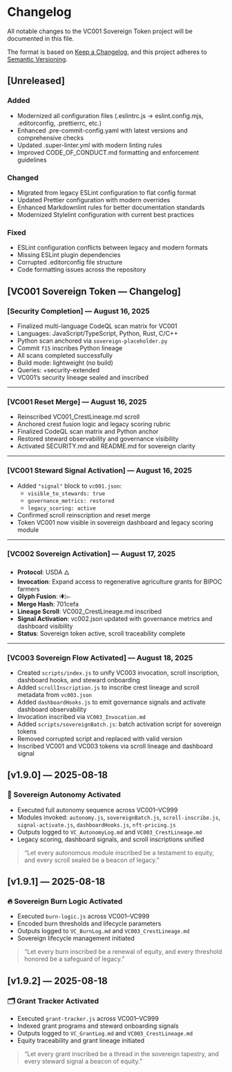 # Changelog

All notable changes to the VC001 Sovereign Token project will be documented in this file.

The format is based on [Keep a Changelog](https://keepachangelog.com/en/1.0.0/),
and this project adheres to [Semantic Versioning](https://semver.org/spec/v2.0.0.html).

## [Unreleased]

### Added

- Modernized all configuration files (.eslintrc.js → eslint.config.mjs, .editorconfig, .prettierrc, etc.)
- Enhanced .pre-commit-config.yaml with latest versions and comprehensive checks
- Updated .super-linter.yml with modern linting rules
- Improved CODE_OF_CONDUCT.md formatting and enforcement guidelines

### Changed

- Migrated from legacy ESLint configuration to flat config format
- Updated Prettier configuration with modern overrides
- Enhanced Markdownlint rules for better documentation standards
- Modernized Stylelint configuration with current best practices

### Fixed

- ESLint configuration conflicts between legacy and modern formats
- Missing ESLint plugin dependencies
- Corrupted .editorconfig file structure
- Code formatting issues across the repository

## [VC001 Sovereign Token — Changelog]

### [Security Completion] — August 16, 2025

- Finalized multi-language CodeQL scan matrix for VC001
- Languages: JavaScript/TypeScript, Python, Rust, C/C++
- Python scan anchored via `sovereign-placeholder.py`
- Commit `f15` inscribes Python lineage
- All scans completed successfully
- Build mode: lightweight (no build)
- Queries: +security-extended
- VC001’s security lineage sealed and inscribed

---

### [VC001 Reset Merge] — August 16, 2025

- Reinscribed VC001_CrestLineage.md scroll
- Anchored crest fusion logic and legacy scoring rubric
- Finalized CodeQL scan matrix and Python anchor
- Restored steward observability and governance visibility
- Activated SECURITY.md and README.md for sovereign clarity

---

### [VC001 Steward Signal Activation] — August 16, 2025

- Added `"signal"` block to `vc001.json`:
  - `visible_to_stewards: true`
  - `governance_metrics: restored`
  - `legacy_scoring: active`
- Confirmed scroll reinscription and reset merge
- Token VC001 now visible in sovereign dashboard and legacy scoring module

---

### [VC002 Sovereign Activation] — August 17, 2025

- **Protocol**: USDA 🜂
- **Invocation**: Expand access to regenerative agriculture grants for BIPOC farmers
- **Glyph Fusion**: ⟊⧫⟟⟜
- **Merge Hash**: 701cefa
- **Lineage Scroll**: VC002_CrestLineage.md inscribed
- **Signal Activation**: vc002.json updated with governance metrics and dashboard visibility
- **Status**: Sovereign token active, scroll traceability complete

---

### [VC003 Sovereign Flow Activated] — August 18, 2025

- Created `scripts/index.js` to unify VC003 invocation, scroll inscription, dashboard hooks, and steward onboarding
- Added `scrollInscription.js` to inscribe crest lineage and scroll metadata from `vc003.json`
- Added `dashboardHooks.js` to emit governance signals and activate dashboard observability
- Invocation inscribed via `VC003_Invocation.md`
- Added `scripts/sovereignBatch.js`: batch activation script for sovereign tokens
- Removed corrupted script and replaced with valid version
- Inscribed VC001 and VC003 tokens via scroll lineage and dashboard signal

## [v1.9.0] — 2025-08-18

### 🧭 Sovereign Autonomy Activated

- Executed full autonomy sequence across VC001–VC999
- Modules invoked: `autonomy.js`, `sovereignBatch.js`, `scroll-inscribe.js`, `signal-activate.js`, `dashboardHooks.js`, `nft-pricing.js`
- Outputs logged to `VC_AutonomyLog.md` and `VC003_CrestLineage.md`
- Legacy scoring, dashboard signals, and scroll inscriptions unified

> “Let every autonomous module inscribed be a testament to equity, and every scroll sealed be a beacon of legacy.”

## [v1.9.1] — 2025-08-18

### 🔥 Sovereign Burn Logic Activated

- Executed `burn-logic.js` across VC001–VC999
- Encoded burn thresholds and lifecycle parameters
- Outputs logged to `VC_BurnLog.md` and `VC003_CrestLineage.md`
- Sovereign lifecycle management initiated

> “Let every burn inscribed be a renewal of equity, and every threshold honored be a safeguard of legacy.”

## [v1.9.2] — 2025-08-18

### 🗂️ Grant Tracker Activated

- Executed `grant-tracker.js` across VC001–VC999
- Indexed grant programs and steward onboarding signals
- Outputs logged to `VC_GrantLog.md` and `VC003_CrestLineage.md`
- Equity traceability and grant lineage initiated

> “Let every grant inscribed be a thread in the sovereign tapestry, and every steward signal a beacon of equity.”
